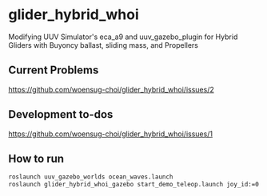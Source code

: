 # glider_hybrid_whoi

Modifying UUV Simulator's eca_a9 and uuv_gazebo_plugin for Hybrid Gliders with Buyoncy ballast, sliding mass, and Propellers

## Current Problems
https://github.com/woensug-choi/glider_hybrid_whoi/issues/2

## Development to-dos
https://github.com/woensug-choi/glider_hybrid_whoi/issues/1

## How to run
```bash
roslaunch uuv_gazebo_worlds ocean_waves.launch
roslaunch glider_hybrid_whoi_gazebo start_demo_teleop.launch joy_id:=0
```
